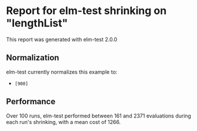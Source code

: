 # Report for elm-test shrinking on "lengthList"

This report was generated with elm-test 2.0.0

## Normalization

elm-test currently normalizes this example to:

* ``[900]``

## Performance

Over 100 runs, elm-test performed between 161 and 2371 evaluations during each run's shrinking, with a mean cost of 1266.

